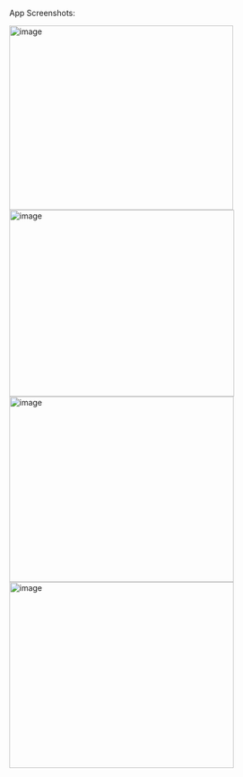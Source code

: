 App Screenshots:

<img width="399" height="328" alt="image" src="https://github.com/user-attachments/assets/c8519048-48b8-4c8c-817b-e0085932c927" />
<img width="401" height="332" alt="image" src="https://github.com/user-attachments/assets/f0b8cdfe-befd-4360-9cec-4ab626c68f64" />
<img width="400" height="330" alt="image" src="https://github.com/user-attachments/assets/c5f44762-15ce-4bb0-a7dc-cf07a0cf2e5d" />
<img width="400" height="331" alt="image" src="https://github.com/user-attachments/assets/352a2627-63a2-4b61-adfc-35cd79341d0a" />
